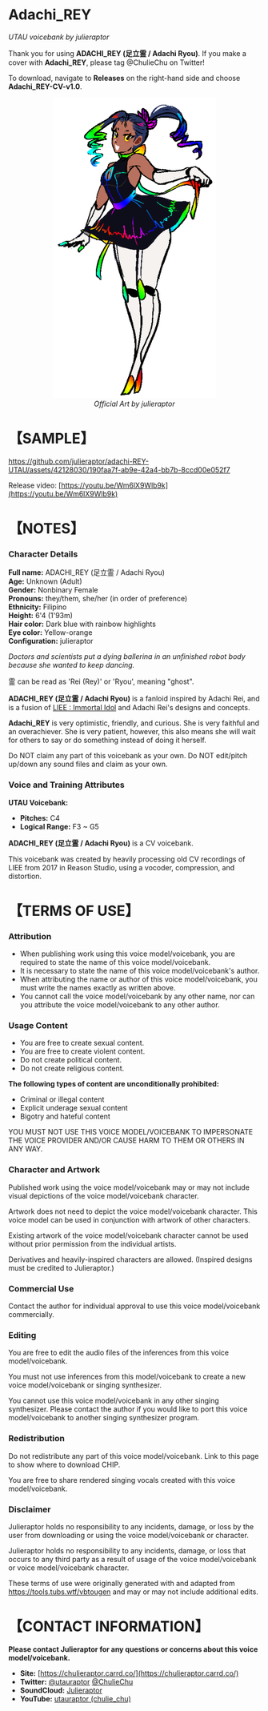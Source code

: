 # Adachi_REY
<i> UTAU voicebank by julieraptor</i>

Thank you for using **ADACHI_REY (足立霊 / Adachi Ryou)**. If you make a cover with **Adachi_REY**, please tag @ChulieChu on Twitter!
<p>
To download, navigate to <b>Releases</b> on the right-hand side and choose <b>Adachi_REY-CV-v1.0</b>.

<p align="center">
<img src ="https://github.com/julieraptor/adachi-REY-UTAU/blob/main/art/adachiREY_fullbody.png" height="600" />
<br>
<i>Official Art by julieraptor</i>
</p>

# 【SAMPLE】 

https://github.com/julieraptor/adachi-REY-UTAU/assets/42128030/190faa7f-ab9e-42a4-bb7b-8ccd00e052f7

Release video: [https://youtu.be/Wm6lX9Wlb9k](https://youtu.be/Wm6lX9Wlb9k)

# 【NOTES】 
### Character Details
**Full name:** ADACHI_REY (足立霊 / Adachi Ryou)<br>
**Age:** Unknown (Adult)<br>
**Gender:** Nonbinary Female<br>
**Pronouns:** they/them, she/her (in order of preference)<br>
**Ethnicity:** Filipino<br>
**Height:** 6'4 (1'93m)<br>
**Hair color:** Dark blue with rainbow highlights<br>
**Eye color:** Yellow-orange<br>
**Configuration:** julieraptor<br>

_Doctors and scientists put a dying ballerina in an unfinished robot body because she wanted to keep dancing._
<p></p>

霊 can be read as 'Rei (Rey)' or 'Ryou', meaning "ghost".

**ADACHI_REY (足立霊 / Adachi Ryou)** is a fanloid inspired by Adachi Rei, and is a fusion of [LIEE : Immortal Idol](https://github.com/julieraptor/DIFFSINGER-LIEE-Immortal-Idol) and Adachi Rei's designs and concepts.

**Adachi_REY** is very optimistic, friendly, and curious. She is very faithful and an overachiever. She is very patient, however, this also means she will wait for others to say or do something instead of doing it herself.

Do NOT claim any part of this voicebank as your own. Do NOT edit/pitch up/down any sound files and claim as your own.

### Voice and Training Attributes

**UTAU Voicebank:**
- **Pitches:** C4
- **Logical Range:** F3 ~ G5

**ADACHI_REY (足立霊 / Adachi Ryou)** is a CV voicebank.

This voicebank was created by heavily processing old CV recordings of LIEE from 2017 in Reason Studio, using a vocoder, compression, and distortion.

# 【TERMS OF USE】

### Attribution
- When publishing work using this voice model/voicebank, you are required to state the name of this voice model/voicebank.
- It is necessary to state the name of this voice model/voicebank's author.
- When attributing the name or author of this voice model/voicebank, you must write the names exactly as written above. 
- You cannot call the voice model/voicebank by any other name, nor can you attribute the voice model/voicebank to any other author.

### Usage Content

- You are free to create sexual content.
- You are free to create violent content.
- Do not create political content.
- Do not create religious content.

**The following types of content are unconditionally prohibited:**
 - Criminal or illegal content 
 - Explicit underage sexual content 
 - Bigotry and hateful content
 
 YOU MUST NOT USE THIS VOICE MODEL/VOICEBANK TO IMPERSONATE THE VOICE PROVIDER AND/OR CAUSE HARM TO THEM OR OTHERS IN ANY WAY.

### Character and Artwork

Published work using the voice model/voicebank may or may not include visual depictions of the voice model/voicebank character.

Artwork does not need to depict the voice model/voicebank character. This voice model can be used in conjunction with artwork of other characters.

Existing artwork of the voice model/voicebank character cannot be used without prior permission from the individual artists.

Derivatives and heavily-inspired characters are allowed. (Inspired designs must be credited to Julieraptor.)

### Commercial Use
Contact the author for individual approval to use this voice model/voicebank commercially.

### Editing
You are free to edit the audio files of the inferences from this voice model/voicebank.

You must not use inferences from this model/voicebank to create a new voice model/voicebank or singing synthesizer.

You cannot use this voice model/voicebank in any other singing synthesizer. Please contact the author if you would like to port this voice model/voicebank to another singing synthesizer program.

### Redistribution

Do not redistribute any part of this voice model/voicebank. Link to this page to show where to download CHIP.

You are free to share rendered singing vocals created with this voice model/voicebank.

### Disclaimer
Julieraptor holds no responsibility to any incidents, damage, or loss by the user from downloading or using the voice model/voicebank or character.

Julieraptor holds no responsibility to any incidents, damage, or loss that occurs to any third party as a result of usage of the voice model/voicebank or voice model/voicebank character.

These terms of use were originally generated with and adapted from https://tools.tubs.wtf/vbtougen and may or may not include additional edits.

# 【CONTACT INFORMATION】
**Please contact Julieraptor for any questions or concerns about this voice model/voicebank.**
 - **Site:** [https://chulieraptor.carrd.co/](https://chulieraptor.carrd.co/)
- **Twitter:** [@utauraptor](https://twitter.com/utauraptor) [@ChulieChu](https://twitter.com/ChulieChu)
- **SoundCloud:** [Julieraptor](https://soundcloud.com/julieraptor)
- **YouTube:** [utauraptor (chulie_chu)](https://www.youtube.com/channel/UCaJ0Q7aEmNdZAME8zvxQICg)
